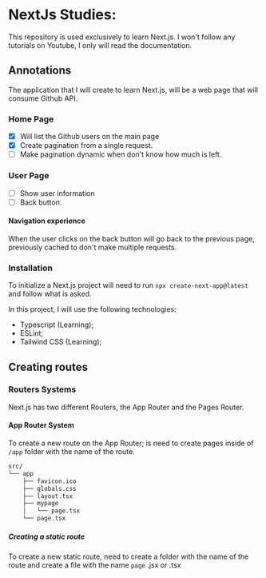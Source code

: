 # NextJs Studies:

This repository is used exclusively to learn Next.js. I won't follow any tutorials on Youtube, I only will read the documentation.

## Annotations
The application that I will create to learn Next.js, will be a web page that will consume Github API.

### Home Page
- [x] Will list the Github users on the main page
- [x] Create pagination from a single request.
- [ ] Make pagination dynamic when don't know how much is left.

### User Page
- [ ] Show user information
- [ ] Back button.

#### Navigation experience
When the user clicks on the back button will go back to the previous page, previously cached to don't make multiple requests.

### Installation 
To initialize a Next.js project will need to run `npx create-next-app@latest` and follow what is asked.

In this project, I will use the following technologies:
- Typescript (Learning);
- ESLint;
- Tailwind CSS (Learning);

## Creating routes
### Routers Systems
Next.js has two different Routers, the App Router and the Pages Router.

#### App Router System
To create a new route on the App Router; is need to create pages inside of `/app` folder with the name of the route.

```bash
src/
└── app
    ├── favicon.ico
    ├── globals.css
    ├── layout.tsx
    ├── mypage
    │   └── page.tsx
    └── page.tsx
```

##### Creating a static route
To create a new static route, need to create a folder with the name of the route and create a file with the name `page` .jsx or .tsx